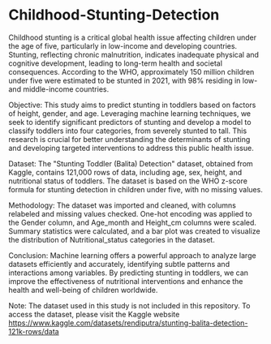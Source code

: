 # Childhood-Stunting-Detection

Childhood stunting is a critical global health issue affecting children under the age of five, particularly in low-income and developing countries. Stunting, reflecting chronic malnutrition, indicates inadequate physical and cognitive development, leading to long-term health and societal consequences. According to the WHO, approximately 150 million children under five were estimated to be stunted in 2021, with 98% residing in low- and middle-income countries.

Objective:
This study aims to predict stunting in toddlers based on factors of  height, gender, and age. Leveraging machine learning techniques, we seek to identify significant predictors of stunting and develop a model to classify toddlers into four categories, from severely stunted to tall. This research is crucial for better understanding the determinants of stunting and developing targeted interventions to address this public health issue.

Dataset:
The "Stunting Toddler (Balita) Detection" dataset, obtained from Kaggle, contains 121,000 rows of data, including age, sex, height, and nutritional status of toddlers. The dataset is based on the WHO z-score formula for stunting detection in children under five, with no missing values.

Methodology:
The dataset was imported and cleaned, with columns relabeled and missing values checked. One-hot encoding was applied to the Gender column, and Age_month and Height_cm columns were scaled. Summary statistics were calculated, and a bar plot was created to visualize the distribution of Nutritional_status categories in the dataset.

Conclusion:
Machine learning offers a powerful approach to analyze large datasets efficiently and accurately, identifying subtle patterns and interactions among variables. By predicting stunting in toddlers, we can improve the effectiveness of nutritional interventions and enhance the health and well-being of children worldwide.

Note: The dataset used in this study is not included in this repository. To access the dataset, please visit the Kaggle website https://www.kaggle.com/datasets/rendiputra/stunting-balita-detection-121k-rows/data
